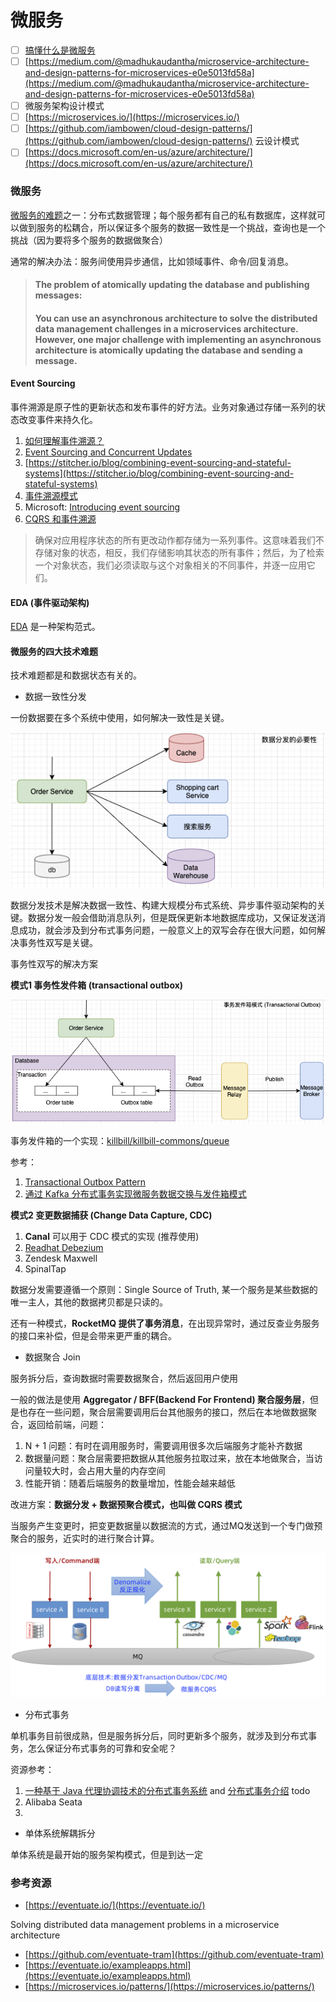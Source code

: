 # 微服务

* [ ] [搞懂什么是微服务](https://xie.infoq.cn/article/83386f6d764984f3b64b760fb?y=qun0522)
* [ ] [https://medium.com/@madhukaudantha/microservice-architecture-and-design-patterns-for-microservices-e0e5013fd58a](https://medium.com/@madhukaudantha/microservice-architecture-and-design-patterns-for-microservices-e0e5013fd58a)
* [ ] 微服务架构设计模式
* [ ] [https://microservices.io/](https://microservices.io/)
* [ ] [https://github.com/iambowen/cloud-design-patterns/](https://github.com/iambowen/cloud-design-patterns/) 云设计模式
* [ ] [https://docs.microsoft.com/en-us/azure/architecture/](https://docs.microsoft.com/en-us/azure/architecture/)

### 微服务

[微服务的难题](https://eventuate.io/whyeventdriven.html)之一：分布式数据管理；每个服务都有自己的私有数据库，这样就可以做到服务的松耦合，所以保证多个服务的数据一致性是一个挑战，查询也是一个挑战（因为要将多个服务的数据做聚合）

通常的解决办法：服务间使用异步通信，比如领域事件、命令/回复消息。

> #### The problem of atomically updating the database and publishing messages: <a id="the-problem-of-atomically-updating-the-database-and-publishing-messages"></a>
>
> #### You can use an asynchronous architecture to solve the distributed data management challenges in a microservices architecture. However, one major challenge with implementing an asynchronous architecture is atomically updating the database and sending a message. <a id="the-problem-of-atomically-updating-the-database-and-publishing-messages"></a>



#### Event Sourcing

事件溯源是原子性的更新状态和发布事件的好方法。业务对象通过存储一系列的状态改变事件来持久化。

1. [如何理解事件溯源？](https://www.infoq.cn/article/2017/09/How-understand-event-traceabilit)
2. [Event Sourcing and Concurrent Updates](https://medium.com/@teivah/event-sourcing-and-concurrent-updates-32354ec26a4c)
3. [https://stitcher.io/blog/combining-event-sourcing-and-stateful-systems](https://stitcher.io/blog/combining-event-sourcing-and-stateful-systems)
4. [事件溯源模式](https://iambowen.gitbooks.io/cloud-design-pattern/content/patterns/event-sourcing.html)
5. Microsoft: [Introducing event sourcing](https://docs.microsoft.com/en-us/previous-versions/msp-n-p/jj591559%28v=pandp.10%29?redirectedfrom=MSDN)
6. [CQRS 和事件溯源](https://www.jdon.com/49501)

> 确保对应用程序状态的所有更改动作都存储为一系列事件。这意味着我们不存储对象的状态，相反，我们存储影响其状态的所有事件；然后，为了检索一个对象状态，我们必须读取与这个对象相关的不同事件，并逐一应用它们。



#### EDA \(事件驱动架构\)

[EDA](https://pradeeploganathan.com/architecture/event-driven-architecture/) 是一种架构范式。



#### 微服务的四大技术难题

技术难题都是和数据状态有关的。

* 数据一致性分发

一份数据要在多个系统中使用，如何解决一致性是关键。

![&#x6570;&#x636E;&#x5206;&#x53D1;](../.gitbook/assets/image%20%2826%29.png)

数据分发技术是解决数据一致性、构建大规模分布式系统、异步事件驱动架构的关键。数据分发一般会借助消息队列，但是既保更新本地数据库成功，又保证发送消息成功，就会涉及到分布式事务问题，一般意义上的双写会存在很大问题，如何解决事务性双写是关键。

事务性双写的解决方案

**模式1 事务性发件箱 \(transactional outbox\)**

![Transactional Outbox](../.gitbook/assets/image%20%2827%29.png)

事务发件箱的一个实现：[killbill/killbill-commons/queue](https://github.com/killbill/killbill-commons/tree/master/queue)

参考：

1. [Transactional Outbox Pattern](https://pradeeploganathan.com/patterns/transactional-outbox-pattern/)
2. [通过 Kafka 分布式事务实现微服务数据交换与发件箱模式](https://zhuanlan.zhihu.com/p/61641543)

**模式2 变更数据捕获 \(Change Data Capture, CDC\)**

1. **Canal** 可以用于 CDC 模式的实现 \(推荐使用\)
2. [Readhat Debezium](https://github.com/debezium/debezium)
3. Zendesk Maxwell
4. SpinalTap

数据分发需要遵循一个原则：Single Source of Truth, 某一个服务是某些数据的唯一主人，其他的数据拷贝都是只读的。

还有一种模式，**RocketMQ 提供了事务消息**，在出现异常时，通过反查业务服务的接口来补偿，但是会带来更严重的耦合。

* 数据聚合 Join

服务拆分后，查询数据时需要数据聚合，然后返回用户使用

一般的做法是使用 **Aggregator / BFF\(Backend For Frontend\) 聚合服务层**，但是也存在一些问题，聚合层需要调用后台其他服务的接口，然后在本地做数据聚合，返回给前端，问题：

1. N + 1 问题：有时在调用服务时，需要调用很多次后端服务才能补齐数据
2. 数据量问题：聚合层需要把数据从其他服务拉取过来，放在本地做聚合，当访问量较大时，会占用大量的内存空间
3. 性能开销：随着后端服务的数量增加，性能会越来越低

改进方案：**数据分发 + 数据预聚合模式，也叫做 CQRS 模式**

当服务产生变更时，把变更数据量以数据流的方式，通过MQ发送到一个专门做预聚合的服务，近实时的进行聚合计算。

![](../.gitbook/assets/image%20%2824%29.png)

* 分布式事务

单机事务目前很成熟，但是服务拆分后，同时更新多个服务，就涉及到分布式事务，怎么保证分布式事务的可靠和安全呢？



资源参考：

1. [一种基于 Java 代理协调技术的分布式事务系统](https://github.com/codingapi/tx-lcn/blob/dev6.0/LCN%E5%88%86%E5%B8%83%E5%BC%8F%E4%BA%8B%E5%8A%A1%E6%A1%86%E6%9E%B6-20200102.pdf) and [分布式事务介绍](https://www.bilibili.com/video/av80626430) todo
2. Alibaba Seata
3. 
* 单体系统解耦拆分

单体系统是最开始的服务架构模式，但是到达一定



### 参考资源

* [https://eventuate.io/](https://eventuate.io/)

Solving distributed data management problems in a microservice architecture

* [https://github.com/eventuate-tram](https://github.com/eventuate-tram)
* [https://eventuate.io/exampleapps.html](https://eventuate.io/exampleapps.html)
* [https://microservices.io/patterns/](https://microservices.io/patterns/)

